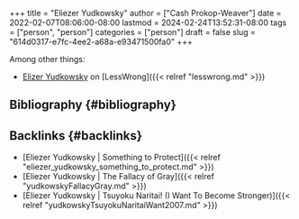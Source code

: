 +++
title = "Eliezer Yudkowsky"
author = ["Cash Prokop-Weaver"]
date = 2022-02-07T08:06:00-08:00
lastmod = 2024-02-24T13:52:31-08:00
tags = ["person", "person"]
categories = ["person"]
draft = false
slug = "614d0317-e7fc-4ee2-a68a-e93471500fa0"
+++

Among other things:

-   [Elizer Yudkowsky](https://www.lesswrong.com/users/eliezer_yudkowsky) on [LessWrong]({{< relref "lesswrong.md" >}})


## Bibliography {#bibliography}

<style>.csl-entry{text-indent: -1.5em; margin-left: 1.5em;}</style><div class="csl-bib-body">
</div>


## Backlinks {#backlinks}

-   [Eliezer Yudkowsky | Something to Protect]({{< relref "eliezer_yudkowsky_something_to_protect.md" >}})
-   [Eliezer Yudkowsky | The Fallacy of Gray]({{< relref "yudkowskyFallacyGray.md" >}})
-   [Eliezer Yudkowsky | Tsuyoku Naritai! (I Want To Become Stronger)]({{< relref "yudkowskyTsuyokuNaritaiWant2007.md" >}})
